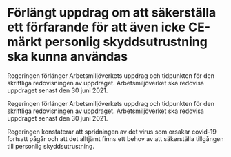 # Förlängt uppdrag om att säkerställa ett förfarande för att även icke CE-märkt personlig skyddsutrustning ska kunna användas

Regeringen förlänger Arbetsmiljöverkets uppdrag och tidpunkten för den skriftliga redovisningen av uppdraget. Arbetsmiljöverket ska redovisa uppdraget senast den 30 juni 2021.

Regeringen förlänger Arbetsmiljöverkets uppdrag och tidpunkten för den skriftliga redovisningen av uppdraget. Arbetsmiljöverket ska redovisa uppdraget senast den 30 juni 2021.

Regeringen konstaterar att spridningen av det virus som orsakar covid-19 fortsatt pågår och att det alltjämt finns ett behov av att säkerställa tillgången till personlig skyddsutrustning.
